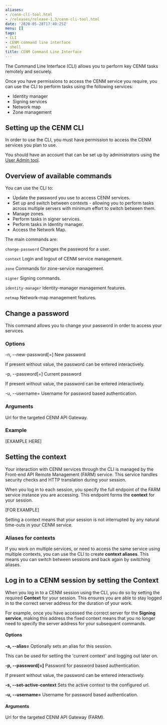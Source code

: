 ```yaml
---
aliases:
- /cenm-cli-tool.html
- /releases/release-1.3/cenm-cli-tool.html
date: '2020-05-28T17:40:25Z'
menu: []
tags:
- CLI
- CENM command line interface
- shell
title: CENM Command Line Interface
---
```


The Command Line Interface (CLI) allows you to perform key CENM tasks remotely and securely.

Once you have permissions to access the CENM service you require, you can use the CLI to perform tasks using the following services:

* Identity manager
* Signing services
* Network map
* Zone management

## Setting up the CENM CLI

In order to use the CLI, you must have permission to access the CENM services you plan to use.

You should have an account that can be set up by administrators using the [User Admin tool](user-admin-tool.html).

## Overview of available commands

You can use the CLI to:

* Update the password you use to access CENM services.
* Set up and switch between contexts - allowing you to perform tasks across multiple servers with minimum effort to switch between them.
* Manage zones.
* Perform tasks in signer services.
* Perform tasks in Identity manager.
* Access the Network Map.  

The main commands are:

`change-password`
Changes the password for a user.

`context`
Login and logout of CENM service management.

`zone`
Commands for zone-service management.

`signer`
Signing commands.

`identity-manager`
Identity-manager management features.

`netmap`
Network-map management features.


## Change a password

This command allows you to change your password in order to access your services.


### Options
-n, --new-password[=<newPassword>]
New password

If present without value, the password can be entered interactively.

-p, --password[=<password>]
Current password

If present without value, the password can be entered interactively.

-u, --username=<username>
Username for password based authentication.

### Arguments
<server>
Url for the targeted CENM API Gateway.

### Example


[EXAMPLE HERE]  

## Setting the context

Your interaction with CENM services through the CLI is managed by the Front-end API Remote Management (FARM) service. This service handles security checks and HTTP translation during your session.

When you log in to each session, you specify the full endpoint of the FARM service instance you are accessing. This endpoint forms the **context** for your session.

[FOR EXAMPLE]

Setting a context means that your session is not interrupted by any natural time-outs in your CENM service.

### Aliases for contexts

If you work on multiple services, or need to access the same service using multiple contexts, you can use the CLI to create **context aliases**. This means you can switch between sessions and back again by switching aliases.


## Log in to a CENM session by setting the Context

When you log in to a CENM session using the CLI, you do so by setting the required **Context** for your session. This ensures you are able to stay logged in to the correct server address for the duration of your work.

For example, once you have accessed the correct server for the **Signing service**, making this address the fixed context means that you no longer need to specify the server address for your subsequent commands.

#### Options

**-a, --alias=<alias>**
Optionally sets an alias for this session.

This can be used for setting the 'current context' and logging out later on.

**-p, --password[=<password>]**
Password for password based authentication.

If present without value, the password can be entered interactively.

**-s, --set-active-context**
Sets the active context to the configured url.

**-u, --username=<username>**
Username for password based authentication.

#### Arguments
**<server>**
Url for the targeted CENM API Gateway (FARM).
